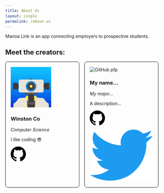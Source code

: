 ```yaml
---
title: About Us
layout: single
permalink: /about-us
---
```


Manoa Link is an app connecting employers to prospective students.

## Meet the creators:

<div id="contributors">
  <div class="contributor">
    <img src="/assets/images/winston-pfp.png" alt="GitHub pfp" />
    <h3 class="name">Winston Co</h3>
    <span class="major">Computer Science</span>
    <p>I like coding 😎</p>
    <footer>
      <a href="https://github.com/winstonco">
        <img src="/assets/svg/github.svg" alt="Link to GitHub">
      </a>
    </footer>
  </div>
  <div class="contributor">
    <img src="My image..." alt="GitHub pfp" />
    <h3 class="name">My name...</h3>
    <span class="major">My major...</span>
    <p>A description...</p>
    <footer>
      <a href="https://github.com/">
        <img src="/assets/svg/github.svg" alt="Link to GitHub">
      </a>
      <a href="https://twitter.com/">
        <img src="/assets/svg/twitter.svg" alt="Link to Twitter">
      </a>
    </footer>
  </div>
</div>

<style>
  #contributors {
    display: flex;
    flex-wrap: wrap;
    gap: 1rem;
  }
  .contributor {
    border: 1px solid black;
    border-radius: 8px;
    padding: 1rem;
    word-wrap: wrap;
    width: 200px;
  }
  .contributor > .major {
    font-style: italic;
  }
  .contributor > footer {
    display: flex;
    flex-wrap: wrap;
    gap: 8px;
  }
</style>